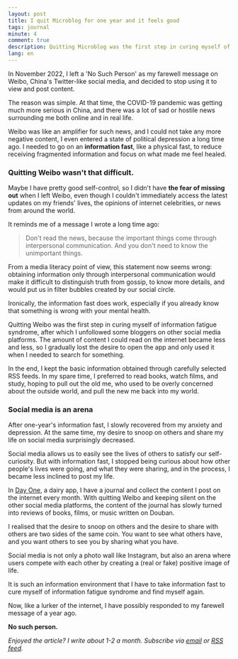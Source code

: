 ```yaml
---
layout: post
title: I quit Microblog for one year and it feels good
tags: journal
minute: 4
comment: true
description: Quitting Microblog was the first step in curing myself of information fatigue syndrome, then I spent much more time on books, films, and studying. At the same time, my desire to snoop on others and share my life on social media decreased surprisingly. I realised that social media is not just a photo wall like Instagram, but also an arena where users compete with each other by creating a positive image of life.
lang: en
---
```

In November 2022, I left a 'No Such Person' as my farewell message on Weibo, China's Twitter-like social media, and decided to stop using it to view and post content.

The reason was simple. At that time, the COVID-19 pandemic was getting much more serious in China, and there was a lot of sad or hostile news surrounding me both online and in real life.

Weibo was like an amplifier for such news, and I could not take any more negative content, I even entered a state of political depression a long time ago. I needed to go on an **information fast**, like a physical fast, to reduce receiving fragmented information and focus on what made me feel healed.

### Quitting Weibo wasn't that difficult.

Maybe I have pretty good self-control, so I didn't have **the fear of missing out** when I left Weibo, even though I couldn't immediately access the latest updates on my friends' lives, the opinions of internet celebrities, or news from around the world.

It reminds me of a message I wrote a long time ago:

> Don't read the news, because the important things come through interpersonal communication. And you don't need to know the unimportant things.

From a media literacy point of view, this statement now seems wrong: obtaining information only through interpersonal communication would make it difficult to distinguish truth from gossip, to know more details, and would put us in filter bubbles created by our social circle. 

Ironically, the information fast does work, especially if you already know that something is wrong with your mental health.

Quitting Weibo was the first step in curing myself of information fatigue syndrome, after which I unfollowed some bloggers on other social media platforms. The amount of content I could read on the internet became less and less, so I gradually lost the desire to open the app and only used it when I needed to search for something.

In the end, I kept the basic information obtained through carefully selected RSS feeds. In my spare time, I preferred to read books, watch films, and study, hoping to pull out the old me, who used to be overly concerned about the outside world, and pull the new me back into my world.

### Social media is an arena

After one-year's information fast, I slowly recovered from my anxiety and depression. At the same time, my desire to snoop on others and share my life on social media surprisingly decreased.

Social media allows us to easily see the lives of others to satisfy our self-curiosity. But with information fast, I stopped being curious about how other people's lives were going, and what they were sharing, and in the process, I became less inclined to post my life.

In [Day One](https://dayoneapp.com), a dairy app, I have a journal and collect the content I post on the internet every month. With quitting Weibo and keeping silent on the other social media platforms, the content of the journal has slowly turned into reviews of books, films, or music written on Douban.

I realised that the desire to snoop on others and the desire to share with others are two sides of the same coin. You want to see what others have, and you want others to see you by sharing what you have.

Social media is not only a photo wall like Instagram, but also an arena where users compete with each other by creating a (real or fake) positive image of life.

It is such an information environment that I have to take information fast to cure myself of information fatigue syndrome and find myself again.

Now, like a lurker of the internet, I have possibly responded to my farewell message of a year ago.

**No such person.**

*Enjoyed the article? I write about 1-2 a month. Subscribe via [email](https://memozine.me/en/subscribe/) or [RSS feed](https://memozine.me/atom.xml).*
